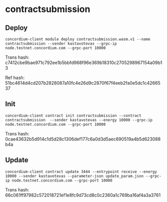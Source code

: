 # contractsubmission
## Deploy
	concordium-client module deploy contractsubmission.wasm.v1 --name contractsubmission --sender kastavotevas --grpc-ip node.testnet.concordium.com --grpc-port 10000

Trans hash: c7412cbe9bae971c792ee1b5bbfd968f96e369b18310c2705298967154a09b13

Ref hash: 51bc4614d4cd207b2828087a10fc4e26d9c2870f67f4eeb2fa0e5dc1c4266537

## Init
	concordium-client contract init contractsubmission --contract contractsubmission  --sender kastavotevas --energy 10000 --grpc-ip node.testnet.concordium.com --grpc-port 10000

Trans hash: 0cae43632b5d914c1d5d28c1306def177c6a0d3d5aec690519a4b5d623088b4a


## Update
	concordium-client contract update 3444 --entrypoint receive --energy 10000 --sender kastavotevas --parameter-json update_param.json --grpc-ip node.testnet.concordium.com --grpc-port 10000

Trans hash: 66c061ff97982c572018721ef1e8fc9d73cd8c0c2360a1c769ba16af4a3a3761
